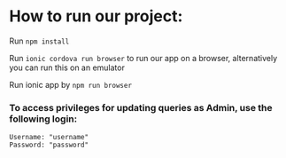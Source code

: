 # How to run our project:

Run `npm install`

Run `ionic cordova run browser` to run our app on a browser, alternatively you can run this on an emulator

Run ionic app by  `npm run browser` 

### To access privileges for updating queries as Admin, use the following login:
```
Username: "username"
Password: "password"
```
